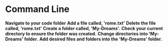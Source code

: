 # Command Line

**Navigate to your code folder**
**Add a file called, 'rome.txt'**
**Delete the file called, 'rome.txt'**
**Create a folder called, 'My-Dreams'.**
**Check your current directory to ensure the folder was created.**
**Change directories into 'My-Dreams' folder.**
**Add desired files and folders into the 'My-Dreams' folder.**
